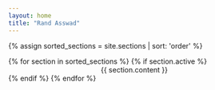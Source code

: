 ```yaml
---
layout: home
title: "Rand Asswad"
---
```


{% assign sorted_sections = site.sections | sort: 'order' %}
<div id="fullpage">
    {% for section in sorted_sections %}
        {% if section.active %}
            <div class="section" id="section{{ section.order }}" style="text-align: center;">
                {{ section.content }}
            </div>
        {% endif %}
    {% endfor %}
</div>